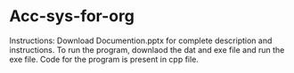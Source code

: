 # Acc-sys-for-org
Instructions: Download Documention.pptx for complete description and instructions.
To run the program, downlaod the dat and exe file and run the exe file.
Code for the program is present in cpp file.
